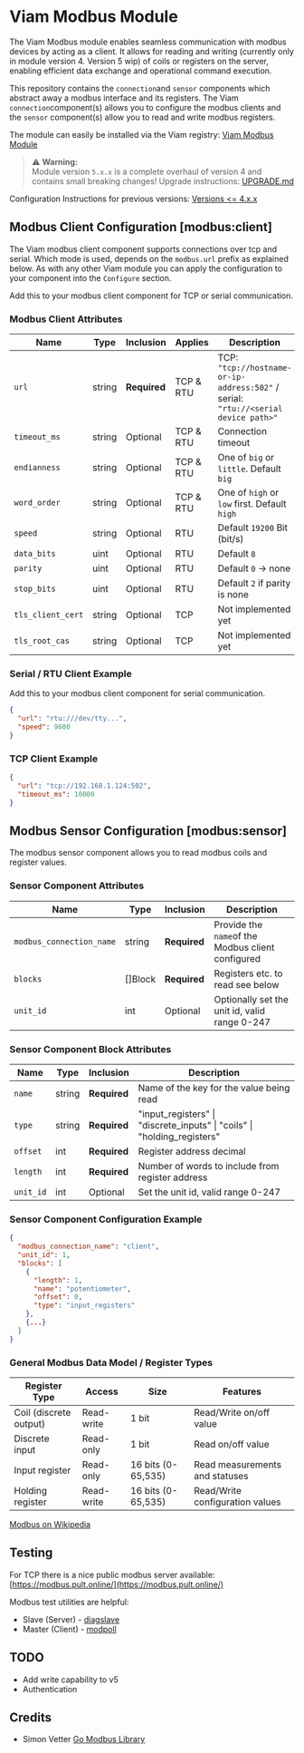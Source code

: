 # Viam Modbus Module

The Viam Modbus module enables seamless communication with modbus devices by acting as a client.
It allows for reading and writing (currently only in module version 4. Version 5 wip) of coils or registers on the server, enabling efficient data exchange and operational command execution.

This repository contains the `connection`and `sensor` components which abstract away a modbus interface and its registers.
The Viam `connection`component(s) allows you to configure the modbus clients and the `sensor` component(s) allow you to read and write modbus registers.

The module can easily be installed via the Viam registry:
[Viam Modbus Module](https://app.viam.com/module/viam-soleng/viam-modbus)

> ⚠️ **Warning:**  
> Module version `5.x.x` is a complete overhaul of version 4 and contains small breaking changes!
> Upgrade instructions: [UPGRADE.md](./UPGRADE.md)

Configuration Instructions for previous versions: [Versions <= 4.x.x](https://github.com/viam-soleng/viam-modbus/tree/1b4d2b5eff74fc4ae759ce06350f41a52aae1044)

## Modbus Client Configuration [modbus:client]

The Viam modbus client component supports connections over tcp and serial. Which mode is used, depends on the `modbus.url` prefix as explained below.
As with any other Viam module you can apply the configuration to your component into the `Configure` section.

Add this to your modbus client component for TCP or serial communication.

### Modbus Client Attributes

| Name              | Type   | Inclusion    | Applies   | Description                                                                        |
| ----------------- | ------ | ------------ | --------- | ---------------------------------------------------------------------------------- |
| `url`             | string | **Required** | TCP & RTU | TCP: `"tcp://hostname-or-ip-address:502"` / serial: `"rtu://<serial device path>"` |
| `timeout_ms`      | string | Optional     | TCP & RTU | Connection timeout                                                                 |
| `endianness`      | string | Optional     | TCP & RTU | One of `big` or `little`. Default `big`                                            |
| `word_order`      | string | Optional     | TCP & RTU | One of `high` or `low` first. Default `high`                                       |
| `speed`           | string | Optional     | RTU       | Default `19200` Bit (bit/s)                                                        |
| `data_bits`       | uint   | Optional     | RTU       | Default `8`                                                                        |
| `parity`          | uint   | Optional     | RTU       | Default `0` -> none                                                                |
| `stop_bits`       | uint   | Optional     | RTU       | Default `2` if parity is none                                                      |
| `tls_client_cert` | string | Optional     | TCP       | Not implemented yet                                                                |
| `tls_root_cas`    | string | Optional     | TCP       | Not implemented yet                                                                |

### Serial / RTU Client Example

Add this to your modbus client component for serial communication.

```json
{
  "url": "rtu:///dev/tty...",
  "speed": 9600
}
```

### TCP Client Example

```json
{
  "url": "tcp://192.168.1.124:502",
  "timeout_ms": 10000
}
```

## Modbus Sensor Configuration [modbus:sensor]

The modbus sensor component allows you to read modbus coils and register values.

### Sensor Component Attributes

| Name                     | Type    | Inclusion    | Description                                       |
| ------------------------ | ------- | ------------ | ------------------------------------------------- |
| `modbus_connection_name` | string  | **Required** | Provide the `name`of the Modbus client configured |
| `blocks`                 | []Block | **Required** | Registers etc. to read see below                  |
| `unit_id`                | int     | Optional     | Optionally set the unit id, valid range 0-247     |

### Sensor Component Block Attributes

| Name      | Type   | Inclusion    | Description                                                              |
| --------- | ------ | ------------ | ------------------------------------------------------------------------ |
| `name`    | string | **Required** | Name of the key for the value being read                                 |
| `type`    | string | **Required** | "input_registers" \| "discrete_inputs" \| "coils" \| "holding_registers" |
| `offset`  | int    | **Required** | Register address decimal                                                 |
| `length`  | int    | **Required** | Number of words to include from register address                         |
| `unit_id` | int    | Optional     | Set the unit id, valid range 0-247                                       |

### Sensor Component Configuration Example

```json
{
  "modbus_connection_name": "client",
  "unit_id": 1,
  "blocks": [
    {
      "length": 1,
      "name": "potentiometer",
      "offset": 0,
      "type": "input_registers"
    },
    {...}
  ]
}
```

### General Modbus Data Model / Register Types

| Register Type          | Access     | Size               | Features                        |
| ---------------------- | ---------- | ------------------ | ------------------------------- |
| Coil (discrete output) | Read-write | 1 bit              | Read/Write on/off value         |
| Discrete input         | Read-only  | 1 bit              | Read on/off value               |
| Input register         | Read-only  | 16 bits (0-65,535) | Read measurements and statuses  |
| Holding register       | Read-write | 16 bits (0-65,535) | Read/Write configuration values |

[Modbus on Wikipedia](https://en.wikipedia.org/wiki/Modbus)

## Testing

For TCP there is a nice public modbus server available: [https://modbus.pult.online/](https://modbus.pult.online/)

Modbus test utilities are helpful:

- Slave (Server) - [diagslave](https://www.modbusdriver.com/diagslave.html)
- Master (Client) - [modpoll](https://www.modbusdriver.com/modpoll.html)

## TODO

- Add write capability to v5
- Authentication

## Credits

- Simon Vetter [Go Modbus Library](https://github.com/simonvetter/modbus)
